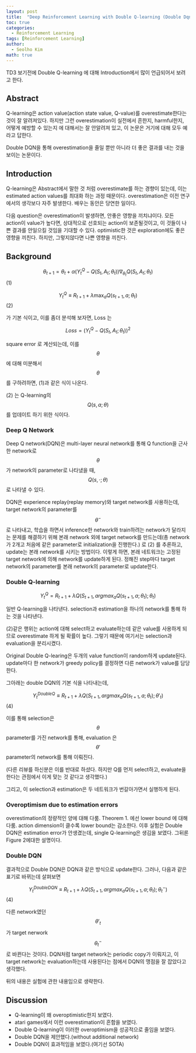 ```yaml
---
layout: post
title:  "Deep Reinforcement Learning with Double Q-learning (Double Dqn) 논문 리뷰"
toc: true
categories: 
  - Reinforcement Learning 
tags: [Reinforcement Learning]
author:
  - Seolho Kim
math: true
---
```


TD3 보기전에 Double Q-learning 에 대해 Introduction에서 많이 언급되어서 보려고 한다.

## Abstract

Q-learning은 action value(action state value, Q-value)를 overestimate한다는 것이 잘 알려져있다. 하지만 그런 overestimation이 실전에서
흔한지, harmful한지, 어떻게 예방할 수 있는지 에 대해서는 잘 안알려져 있고, 이 논문은 거기에 대해 모두 예라고 답한다. 

Double DQN을 통해 overestimation을 줄일 뿐만 아니라 더 좋은 결과를 내는 것을 보이는 논문이다.

## Introduction 

Q-learning은 Abstract에서 말한 것 처럼 overestimate를 하는 경향이 있는데, 이는 estimated action values를 최대화 하는 과정 때문이다.
overestimation은 이전 연구에서의 생각보다 자주 발생한다. 배우는 동안은 당연한 일이다.

다음 question은 overestimation이 발생하면, 안좋은 영향을 끼치냐이다. 모든 action이 value가 높다면, 상대적으로 선호되는 action이 보존될것이고,
이 것들이 나쁜 결과를 안일으킬 것임을 기대할 수 있다. optimistic한 것은 exploration에도 좋은 영향을 끼친다. 하지만, 그렇지않다면 나쁜 영향을
끼친다.

## Background

$$ \theta _ {t+1} = \theta _ {t} + \alpha(Y_t^Q - Q(S_t,A_t;\theta_t)) \nabla _{\theta_t} Q(S_t,A_t;\theta_t) $$ (1)

$$ Y^Q_t \equiv R_{t+1} + \lambda \max_a{Q(s_{t+1},a; \theta_t)} $$ (2)

가 기본 식이고, 이를 좀더 분석해 보자면, Loss 는

$$ Loss = (Y^Q_t - Q(S_t,A_t;\theta_t))^2 $$ 

square error 로 계산되는데, 이를 $$\theta $$ 에 대해 미분해서 $$ \theta $$ 를 구하려하면, (1)과 같은 식이 나온다. 

(2) 는 Q-learning의 $$Q(s,a;\theta)$$를 업데이트 하기 위한 식이다.

### Deep Q Network

Deep Q network(DQN)은 multi-layer neural network를 통해 Q function을 근사한 network로 $$ \theta $$ 가 network의 parameter로 나타냈을 때, $$ Q(s, \cdot;\theta) $$로 나타낼 수 있다.

DQN은 experience replay(replay memory)와 target network를 사용하는데, target network의 parameter를 $$ \theta ^- $$ 로 나타내고, 학습을 하면서 inference한 network와 train하려는 network가 달라지는 문제를 해결하기 위해 본래 network 외에 target network를 만드는데(총 network가 2개고 처음에 같은 parameter로 initialization을 진행한다.) 로 (2) 를 추론하고, update는 본래 network를 시키는 방법이다. 이렇게 하면, 본래 네트워크는 고정된 target network에 의해 network를 update하게 된다. 정해진 step마다 target network의 parameter를 본래 network의 parameter로 update한다.

### Double Q-learning

$$ Y_{t}^{Q} = R_{t+1} + \lambda Q(S_{t+1}, argmax_a Q(s_{t+1},a;\theta _ t); \theta _ t) $$

일반 Q-learning을 나타낸다. selection과 estimation을 하나의 network를 통해 하는 것을 나타낸다.

(2)같은 행위는 action에 대해 select하고 evaluate하는데 같은 value를 사용하게 되므로 overestimate 하게 될 확률이 높다. 그렇기 때문에 여기서는 selection과 evaluation을 분리시켰다. 

Original Double Q-learing은 두개의 value function이 random하게 update된다. update마다 한 network가 greedy policy를 결정하면 다른 network가 value를 담당한다. 

그아래는 double DQN의 기본 식을 나타내는데, 

$$ Y_t^{DoubleQ} \equiv R_{t+1} + \lambda Q(S_{t+1}, argmax_a Q(s_{t+1},a;\theta _ t); \theta' _ t) $$(4)

이를 통해 selection은 $$ \theta $$ parameter를 가진 network를 통해, evaluation 은 $$ \theta ' $$ parameter의 network를 통해 이뤄진다.

(다른 리뷰를 하신분은 이를 반대로 하셨다. 하지만 Q를 먼저 select하고, evaluate을 한다는 관점에서 이게 맞는 것 같다고 생각했다.)


그리고, 이 selection과 estimation은 두 네트워크가 번갈아가면서 실행하게 된다.

### Overoptimism due to estimation errors

overestimation의 정량적인 양에 대해 다룸. Theorem 1. 에선 lower bound 에 대해 다룸. action dimension이 클수록 lower bound는 감소한다. 이후 실험은 Double DQN은 estimation error가 안생겼는데, single Q-learning은 생김을 보였다.
그뒤론 Figure 2에대한 설명이다.

### Double DQN

결과적으로 Double DQN은 DQN과 같은 방식으로 update한다. 그러나, 다음과 같은 표기로 바뀌는데 살펴보면

$$ Y_{t}^{DoubleDQN} \equiv R_{t+1} + \lambda Q(S_{t+1}, argmax_a Q(s_{t+1},a;\theta _{t} ); \theta^{-} _{t}) $$(4)

다른 network였던 $$ \theta ' _ t $$가 target nerwork $$ \theta _ t ^- $$ 로 바뀐다는 것이다. DQN처럼 target network는 periodic copy가 이뤄지고, 이 target network는 evaluation하는데 사용된다는 점에서 DQN의 맹점을 잘 잡았다고 생각했다.

뒤의 내용은 실험에 관한 내용임으로 생략한다.

## Discussion

- Q-learning이 왜 overoptimistic한지 보였다.
- atari games에서 이런 overestimation이 흔함을 보였다.
- Double Q-learning이 이러한 overoptimism을 성공적으로 줄임을 보였다.
- Double DQN을 제안했다.(without additional network)
- Double DQN이 효과적임을 보였다.(여기선 SOTA)


